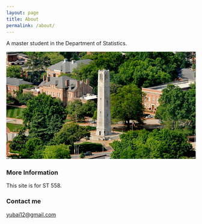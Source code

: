 ```yaml
---
layout: page
title: About
permalink: /about/
---
```


A master student in the Department of Statistics.

![North Carolina State University](/images/mypack_portal-2.jpg)


### More Information

This site is for ST 558.

### Contact me

[yubai12@gmail.com](mailto:yubai12@gmail.com)
